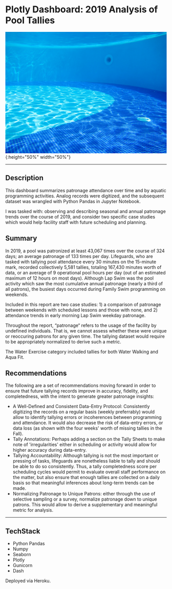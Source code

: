 # Plotly Dashboard: 2019 Analysis of Pool Tallies

![](assets/pool-underwater.jpg){:height="50%" width="50%"}

***
## Description

This dashboard summarizes patronage attendance over time and by aquatic programming activities. Analog records were digitized, and the subsequent dataset was wrangled with Python Pandas in Jupyter Notebook.

I was tasked with: observing and describing seasonal and annual patronage trends over the course of 2019, and consider two specific case studies which would help facility staff with future scheduling and planning.

## Summary

In 2019, a pool was patronized at least 43,067 times over the course of 324 days; an average patronage of 133 times per day. Lifeguards, who are tasked with tallying pool attendance every 30 minutes on the 15-minute mark, recorded collectively 5,581 tallies, totaling 167,430 minutes worth of data, or an average of 9 operational pool hours per day (out of an estimated maximum of 12 hours on most days). Although Lap Swim was the pool activity which saw the most cumulative annual patronage (nearly a third of all patrons), the busiest days occurred during Family Swim programming on weekends. 

Included in this report are two case studies: 1) a comparison of patronage between weekends with scheduled lessons and those with none, and 2) attendance trends in early morning Lap Swim weekday patronage.

Throughout the report, “patronage“ refers to the usage of the facility by undefined individuals. That is, we cannot assess whether these were unique or reoccuring patrons for any given time. The tallying dataset would require to be appropriately normalized to derive such a metric.

The Water Exercise category included tallies for both Water Walking and Aqua Fit.

## Recommendations

The following are a set of recommendations moving forward in order to ensure that future tallying records improve in accuracy, fidelity, and completedness, with the intent to generate greater patronage insights:
* A Well-Defined and Consistent Data-Entry Protocol: Consistently digitizing the records on a regular basis (weekly preferrably) would allow to identify tallying errors or incoherences between programming and attendance. It would also decrease the risk of data-entry errors, or data loss (as shown with the four weeks' worth of missing tallies in the Fall).
* Tally Annotations: Perhaps adding a section on the Tally Sheets to make note of 'irregularities' either in scheduling or activity would allow for higher accuracy during data-entry.
* Tallying Accountability: Although tallying is not the most important or pressing of tasks, lifeguards are nonetheless liable to tally and should be able to do so consistently. Thus, a tally completedness score per scheduling cycles would permit to evaluate overall staff performance on the matter, but also ensure that enough tallies are collected on a daily basis so that meaningful inferences about long-term trends can be made.
* Normalizing Patronage to Unique Patrons: either through the use of selective sampling or a survey, normalize patronage down to unique patrons. This would allow to derive a supplementary and meaningful metric for analysis.

***
## TechStack 

* Python Pandas
* Numpy
* Seaborn
* Plotly
* Gunicorn
* Dash

Deployed via Heroku.
